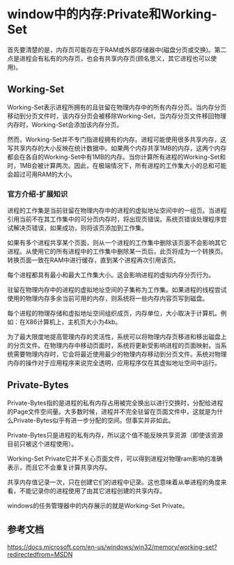 # window中的内存:Private和Working-Set

首先要清楚的是，内存页可能存在于RAM或外部存储器中(磁盘分页或交换)。第二点是进程会有私有的内存页，也会有共享内存页(顾名思义，其它进程也可以使用)。

## Working-Set

Working-Set表示进程所拥有的且驻留在物理内存中的所有内存分页。当内存分页移动到分页文件时，该内存分页会被移除Working-Set，当内存分页文件移回物理内存时，Working-Set会添加该内存分页。

然而，Working-Set并不专门指进程拥有的内存。进程可能使用很多共享内存，这写共享内存的大小反映在统计数据中。如果两个内存共享1MB的内存，这两个内存都会在各自的Working-Set中有1MB的内存。当你计算所有进程的Working-Set和时，1MB会被计算两次。因此，在极端情况下，所有进程的工作集大小的总和可能会超过可用RAM的大小。

### 官方介绍-扩展知识

进程的工作集是当前驻留在物理内存中的进程的虚拟地址空间中的一组页。当进程引用当前不在其工作集中的可分页内存时，将出现页错误。系统页错误处理程序尝试解决页错误，如果成功，则将该页添加到工作集。

如果有多个进程共享某个页面，则从一个进程的工作集中删除该页面不会影响其它进程。从使用它的所有进程中的工作集中删除某一页后，此页将成为一个转换页。转换页面一致在RAM中进行缓存，直到某个进程再次引用该页。

每个进程都具有最小和最大工作集大小。这会影响进程的虚拟内存分页行为。

驻留在物理内存中的进程的虚拟地址空间的子集称为工作集。如果进程的线程尝试使用的物理内存多余当前可用的内存，则系统将一些内存内容页写到磁盘。

每个进程的物理存储和虚拟地址空间组织成页，内存单位，大小取决于计算机。例如：在X86计算机上，主机页大小为4kb。

为了最大限度地提高管理内存的灵活性，系统可以将物理内存页移进和移出磁盘上的分页文件。在物理内存中移动页面时，系统将更新受影响进程的页面映射。当系统需要物理内存时，它会将最近使用最少的物理内存移动到分页文件。系统对物理内存的操作对于应用程序来说完全透明，应用程序仅在其虚拟地址空间中运行。


## Private-Bytes

Private-Bytes指的是进程的私有内存占用被完全换出以进行交换时，分配给进程的Page文件空间量。大多数时候，进程并不完全驻留在页面文件中，这就是为什么Private-Bytes似乎有进一步分配的空间。但事实并非如此。

Private-Bytes只是进程的私有内存，所以这个值不能反映共享资源（即使该资源目前只被这个进程使用）。

Working-Set Private它并不关心页面文件，可以得到进程对物理ram影响的准确表示，而且它不会重复计算共享内存。

共享内存值记录一次，只在创建它们的进程中记录。这也意味着从单进程的角度来看，不能记录你的进程使用了由其它进程创建的共享内存。

windows的任务管理器中的内存展示的就是Working-Set Private。

## 参考文档

https://docs.microsoft.com/en-us/windows/win32/memory/working-set?redirectedfrom=MSDN

